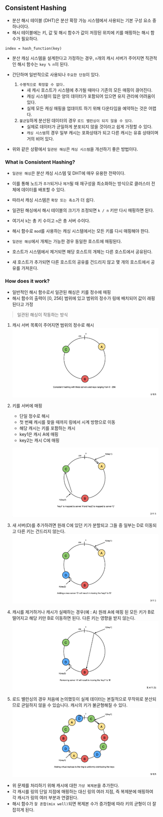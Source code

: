 ## Consistent Hashing
- 분산 해시 테이블 (DHT)은 분산 확장 가능 시스템에서 사용되는 기본 구성 요소 중 하나이다.
- 해시 테이블에는 키, 값 및 해시 함수가 값이 저장된 위치에 키를 매핑하는 해시 함수가 필요하다.
```text
index = hash_function(key)
```
- 분산 캐싱 시스템을 설계한다고 가정하는 경우, `n`개의 캐시 서버가 주어지면 직관적인 해시 함수는 `key % n`이 된다.

- 간단하며 일반적으로 사용되나 `주요한 단점`이 있다.
    1. `수평적으로 확장할 수 없다.`
        - 새 캐시 호스트가 시스템에 추가될 때마다 기존의 모든 매핑이 끊어진다.
        - 캐싱 시스템이 많은 양의 데이터가 포함되어 있으면 유지 관리에 어려움이 있다.
        - 실제 모든 캐싱 매핑을 업데이트 하기 위해 다운타임을 예약하는 것은 어렵다.
    2. `불균일`하게 분산된 데이터의 경우 `로드 밸런싱이 되지 않을 수 있다`.
        - 실제로 데이터가 균일하게 분포되지 않을 것이라고 쉽게 가정할 수 있다.
        - `캐싱 시스템`의 경우 일부 캐시는 포화상태가 되고 다른 캐시는 유휴 상태이며 거의 비어 있다.

- 위와 같은 상황에서 `일관된 해싱`은 `캐싱 시스템`을 개선하기 좋은 방법이다.

### What is Consistent Hashing?
- `일관된 해싱`은 분산 캐싱 시스템 및 DHT에 매우 유용한 전략이다.
- 이를 통해 노드가 `추가`되거나 `제거`될 때 재구성을 최소화하는 방식으로 클러스터 전체에 데이터를 배포할 수 있다.
- 따라서 캐싱 시스템은 `확장 또는 축소`가 더 쉽다.

- 일관된 해싱에서 해시 테이블의 크기가 조정되면 `k / n` 키만 다시 매핑하면 된다.
- 여기서 `k`는 총 키 수이고 `n`은 총 서버 수이다.
- 해시 함수로 `mod`를 사용하는 캐싱 시스템에서는 모든 키를 다시 매핑해야 한다.

- `일관된 해싱`에서 개체는 가능한 경우 동일한 호스트에 매핑된다.
- 호스트가 시스템에서 제거되면 해당 호스트의 개체는 다른 호스트에서 공유된다.
- 새 호스트가 추가되면 다른 호스트의 공유를 건드리지 않고 몇 개의 호스트에서 공유를 가져온다.

### How does it work?
- 일반적인 해시 함수로서 일관된 해싱은 키를 정수에 매핑
- 해시 함수의 출력이 [0, 256] 범위에 있고 범위의 정수가 링에 배치되어 값이 래핑된다고 가정

> 일관된 해싱이 작동하는 방식

1. 캐시 서버 목록이 주어지면 범위의 정수로 해시
    ![1](img/hashing/hashing_1.png)

2. 키를 서버에 매핑
    - 단일 정수로 해시
    - 첫 번째 캐시를 찾을 때까지 링에서 시계 방향으로 이동
    - 해당 캐시는 키를 포함하는 캐시
    - key1은 캐시 A에 매핑
    - key2는 캐시 C에 매핑
    
    ![2](img/hashing/hashing_2.png)

3. 새 서버(D)를 추가하려면 원래 C에 있던 키가 분할되고 그들 중 일부는 D로 이동되고 다른 키는 건드리지 않는다.
    ![3](img/hashing/hashing_3.png)

4. 캐시를 제거하거나 캐시가 실패하는 경우(예 : A) 원래 A에 매핑 된 모든 키가 B로 떨어지고 해당 키만 B로 이동하면 된다. 다른 키는 영향을 받지 않는다.
    ![4](img/hashing/hashing_4.png)

5. 로드 밸런싱의 경우 처음에 논의했듯이 실제 데이터는 본질적으로 무작위로 분산되므로 균일하지 않을 수 있습니다. 캐시의 키가 불균형해질 수 있다.
    ![5](img/hashing/hashing_5.png)

- 위 문제를 처리하기 위해 캐시에 대한 `가상 복제본`을 추가한다.
- 각 캐시를 링의 단일 지점에 매핑하는 대신 링의 여러 지점, 즉 복제분에 매핑하여 각 캐시가 링의 여러 부분과 연결된다.
- 해시 함수가 `잘 혼합(mix well)`되면 복제본 수가 증가함에 따라 키의 균형이 더 잘 잡히게 된다.
